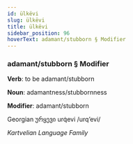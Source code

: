 ```yaml
---
id: ülkëvi
slug: ülkëvi
title: ülkëvi
sidebar_position: 96
hoverText: adamant/stubborn § Modifier
---
```


### adamant/stubborn § Modifier

**Verb**: to be adamant/stubborn

**Noun**: adamantness/stubbornness

**Modifier**: adamant/stubborn

Georgian ურყევი urq̇evi /urqʼevi/

*Kartvelian Language Family*